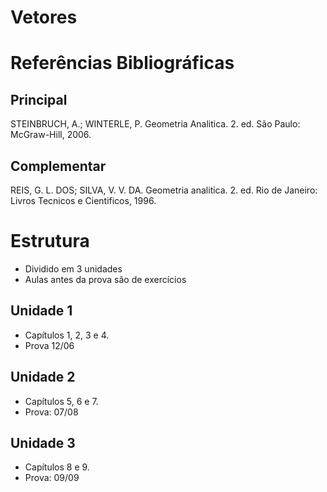 # Vetores

# Referências Bibliográficas

## Principal

STEINBRUCH, A.; WINTERLE, P. Geometria Analitica. 2. ed. São Paulo: McGraw-Hill, 2006.

## Complementar

REIS, G. L. DOS; SILVA, V. V. DA. Geometria analitica. 2. ed. Rio de Janeiro: Livros Tecnicos e Cientificos, 1996.

# Estrutura

- Dividido em 3 unidades
- Aulas antes da prova são de exercícios

## Unidade 1

- Capítulos 1, 2, 3 e 4.
- Prova 12/06

## Unidade 2

- Capítulos 5, 6 e 7.
- Prova: 07/08

## Unidade 3

- Capítulos 8 e 9.
- Prova: 09/09
